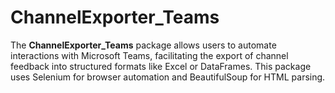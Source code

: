 # ChannelExporter_Teams
The **ChannelExporter_Teams** package allows users to automate interactions with Microsoft Teams, facilitating the export of channel feedback into structured formats like Excel or DataFrames. This package uses Selenium for browser automation and BeautifulSoup for HTML parsing.
